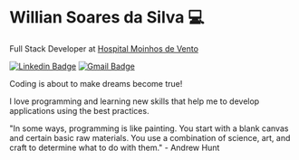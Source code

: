 # Willian Soares da Silva :computer:

Full Stack Developer at [Hospital Moinhos de Vento](https://www.hospitalmoinhos.org.br/)

<!--[![Twitter Badge](https://img.shields.io/badge/-@williansoaress-6633cc?style=flat-square&labelColor=6633cc&logo=twitter&logoColor=white&link=https://twitter.com/williansoaress)](https://twitter.com/williansoaress) -->
[![Linkedin Badge](https://img.shields.io/badge/-Willian%20Soares-007ee6?style=flat-square&logo=Linkedin&logoColor=white&link=https://www.linkedin.com/in/williansoaresdasilva/)](https://www.linkedin.com/in/williansoaresdasilva/) 
[![Gmail Badge](https://img.shields.io/badge/-dasilva.williansoares@gmail.com-007ee6?style=flat-square&logo=Gmail&logoColor=white&link=mailto:dasilva.williansoares@gmail.com)](mailto:dasilva.williansoares@gmail.com)

Coding is about to make dreams become true!

I love programming and learning new skills that help me to develop applications using the best practices. 

"In some ways, programming is like painting. You start with a blank canvas and certain basic raw materials. You use a combination of science, art, and craft to determine what to do with them." - Andrew Hunt

<!--
**williansoaress/williansoaress** is a ✨ _special_ ✨ repository because its `README.md` (this file) appears on your GitHub profile.

Here are some ideas to get you started:

- 🔭 I’m currently working on ...
- 🌱 I’m currently learning ...
- 👯 I’m looking to collaborate on ...
- 🤔 I’m looking for help with ...
- 💬 Ask me about ...
- 📫 How to reach me: ...
- 😄 Pronouns: ...
- ⚡ Fun fact: ...
-->
